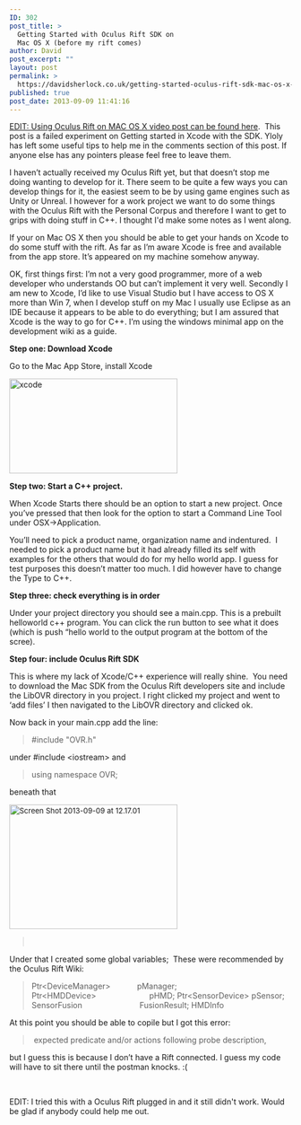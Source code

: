 ```yaml
---
ID: 302
post_title: >
  Getting Started with Oculus Rift SDK on
  Mac OS X (before my rift comes)
author: David
post_excerpt: ""
layout: post
permalink: >
  https://davidsherlock.co.uk/getting-started-oculus-rift-sdk-mac-os-x-rift-comes/
published: true
post_date: 2013-09-09 11:41:16
---
```

<a title="Unity3D Oculus Rift Plugin setup" href="http://davidsherlock.co.uk/unity3d-oculus-rift-plugin-setup/">EDIT: Using Oculus Rift on MAC OS X video post can be found here</a>.  This post is a failed experiment on Getting started in Xcode with the SDK. Yloly has left some useful tips to help me in the comments section of this post. If anyone else has any pointers please feel free to leave them.

I haven’t actually received my Oculus Rift yet, but that doesn’t stop me doing wanting to develop for it. There seem to be quite a few ways you can develop things for it, the easiest seem to be by using game engines such as Unity or Unreal. I however for a work project we want to do some things with the Oculus Rift with the Personal Corpus and therefore I want to get to grips with doing stuff in C++. I thought I'd make some notes as I went along.

If your on Mac OS X then you should be able to get your hands on Xcode to do some stuff with the rift. As far as I’m aware Xcode is free and available from the app store. It’s appeared on my machine somehow anyway.

OK, first things first: I’m not a very good programmer, more of a web developer who understands OO but can’t implement it very well. Secondly I am new to Xcode, I’d like to use Visual Studio but I have access to OS X more than Win 7, when I develop stuff on my Mac I usually use Eclipse as an IDE because it appears to be able to do everything; but I am assured that Xcode is the way to go for C++. I’m using the windows minimal app on the development wiki as a guide.

<strong>Step one: Download Xcode</strong>

Go to the Mac App Store, install Xcode

<a href="http://davidsherlock.co.uk/wp-content/uploads/2013/09/xcode.png"><img class="aligncenter size-medium wp-image-303" alt="xcode" src="http://davidsherlock.co.uk/wp-content/uploads/2013/09/xcode-300x169.png" width="300" height="169" /></a>

<strong>Step two: Start a C++ project.</strong>

When Xcode Starts there should be an option to start a new project. Once you’ve pressed that then look for the option to start a Command Line Tool under OSX-&gt;Application.

You’ll need to pick a product name, organization name and indentured.  I needed to pick a product name but it had already filled its self with examples for the others that would do for my hello world app. I guess for test purposes this doesn’t matter too much. I did however have to change the Type to C++.

<strong>Step three: check everything is in order</strong>

Under your project directory you should see a main.cpp. This is a prebuilt helloworld c++ program. You can click the run button to see what it does (which is push “hello world to the output program at the bottom of the scree).

<strong>Step four: include Oculus Rift SDK</strong>

This is where my lack of Xcode/C++ experience will really shine.  You need to download the Mac SDK from the Oculus Rift developers site and include the LibOVR directory in you project. I right clicked my project and went to ‘add files’ I then navigated to the LibOVR directory and clicked ok.

Now back in your main.cpp add the line:
<div>
<blockquote>#include "OVR.h"</blockquote>
</div>
under #include &lt;iostream&gt; and
<blockquote>using namespace OVR;</blockquote>
<p style="text-align: left;">beneath that</p>
<a style="font-size: 13px; line-height: 19px;" href="http://davidsherlock.co.uk/wp-content/uploads/2013/09/Screen-Shot-2013-09-09-at-12.17.01.png"><img class="aligncenter size-medium wp-image-305" alt="Screen Shot 2013-09-09 at 12.17.01" src="http://davidsherlock.co.uk/wp-content/uploads/2013/09/Screen-Shot-2013-09-09-at-12.17.01-300x222.png" width="300" height="222" /></a>
<blockquote>&nbsp;</blockquote>
Under that I created some global variables;  These were recommended by the Oculus Rift Wiki:
<blockquote>Ptr&lt;DeviceManager&gt;            pManager; Ptr&lt;HMDDevice&gt;                        pHMD; Ptr&lt;SensorDevice&gt; pSensor; SensorFusion                          FusionResult; HMDInfo</blockquote>
At this point you should be able to copile but I got this error:
<blockquote> expected predicate and/or actions following probe description,</blockquote>
but I guess this is because I don’t have a Rift connected. I guess my code will have to sit there until the postman knocks. :(

&nbsp;

EDIT: I tried this with a Oculus Rift plugged in and it still didn't work. Would be glad if anybody could help me out.